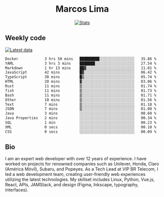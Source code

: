 <div align="center">
  <h1>Marcos Lima</h1>
  
  <a href="https://skvggor.dev">
    <img src="https://github.com/skvggor/skvggor/assets/958723/3c85f137-8d74-4cc8-a2b1-877784f3e44d" alt="Stats" />
  </a>
</div>

## Weekly code

[![Latest data](https://github.com/skvggor/skvggor/actions/workflows/main.yml/badge.svg)](https://github.com/skvggor/skvggor/actions/workflows/main.yml)

<!--START_SECTION:waka-->

```txt
Docker            3 hrs 58 mins   █████████░░░░░░░░░░░░░░░░   35.86 %
YAML              3 hrs 3 mins    ███████░░░░░░░░░░░░░░░░░░   27.54 %
Markdown          1 hr 13 mins    ██▓░░░░░░░░░░░░░░░░░░░░░░   11.01 %
JavaScript        42 mins         █▓░░░░░░░░░░░░░░░░░░░░░░░   06.42 %
TypeScript        38 mins         █▒░░░░░░░░░░░░░░░░░░░░░░░   05.74 %
HTML              20 mins         ▓░░░░░░░░░░░░░░░░░░░░░░░░   03.06 %
Rust              11 mins         ▒░░░░░░░░░░░░░░░░░░░░░░░░   01.74 %
fish              11 mins         ▒░░░░░░░░░░░░░░░░░░░░░░░░   01.73 %
Bash              11 mins         ▒░░░░░░░░░░░░░░░░░░░░░░░░   01.71 %
Other             10 mins         ▒░░░░░░░░░░░░░░░░░░░░░░░░   01.56 %
Text              7 mins          ▒░░░░░░░░░░░░░░░░░░░░░░░░   01.18 %
JSON              7 mins          ▒░░░░░░░░░░░░░░░░░░░░░░░░   01.08 %
Java              3 mins          ░░░░░░░░░░░░░░░░░░░░░░░░░   00.60 %
Java Properties   2 mins          ░░░░░░░░░░░░░░░░░░░░░░░░░   00.34 %
SQL               1 min           ░░░░░░░░░░░░░░░░░░░░░░░░░   00.23 %
XML               0 secs          ░░░░░░░░░░░░░░░░░░░░░░░░░   00.10 %
CSS               0 secs          ░░░░░░░░░░░░░░░░░░░░░░░░░   00.09 %
```

<!--END_SECTION:waka-->

## Bio

<p>I am an expert web developer with over 12 years of experience. I have worked on projects for renowned companies such as Unilever, Honda, Claro (América Móvil), Subaru, and Popeyes. As a Tech Lead at VIP BR Telecom, I led a web development team, creating user-friendly web experiences utilizing the latest technologies. My skillset includes Linux, Python, Vue.js, React, APIs, JAMStack, and design (Figma, Inkscape, typography, interfaces).</p>

<!-- </details> -->

<!-- <div align="center">
  <h2>🤖 Recent Code Activity</h2>
  <img width="500" src="https://github-readme-stats.vercel.app/api/wakatime?username=skvggor&hide_title=true&layout=compact&theme=transparent" alt="Wakatime Stats" />
</div>

<br>

<div align="center">
  <h2>📈 GitHub Stats</h2>
  <img width="500" src="https://github-readme-stats.vercel.app/api?username=skvggor&show_icons=true&theme=transparent&hide_title=true&count_private=true" alt="GitHub Stats" />
</div>
 -->
